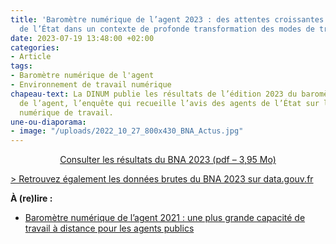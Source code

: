 ```yaml
---
title: 'Baromètre numérique de l’agent 2023 : des attentes croissantes des agents
  de l’État dans un contexte de profonde transformation des modes de travail'
date: 2023-07-19 13:48:00 +02:00
categories:
- Article
tags:
- Baromètre numérique de l'agent
- Environnement de travail numérique
chapeau-text: La DINUM publie les résultats de l’édition 2023 du baromètre numérique
  de l’agent, l’enquête qui recueille l’avis des agents de l’État sur leur environnement
  numérique de travail.
une-ou-diaporama:
- image: "/uploads/2022_10_27_800x430_BNA_Actus.jpg"
---
```


<p align="center"><a href="/uploads/BNA_2022_Rapport_interministeriel.pdf" class="button">Consulter les résultats du BNA 2023 (pdf – 3,95 Mo)</a></p>

[> Retrouvez également les données brutes du BNA 2023 sur data.gouv.fr](https://www.data.gouv.fr/fr/ "Retrouvez également les données brutes du BNA 2023 sur data.gouv.fr - Lien externe")

**À (re)lire :**
* [Baromètre numérique de l’agent 2021 : une plus grande capacité de travail à distance pour les agents publics](/actualites/barometre-numerique-agent-2021-bna-une-plus-grande-capacite-de-travail-a-distance-pour-agents-publics/)